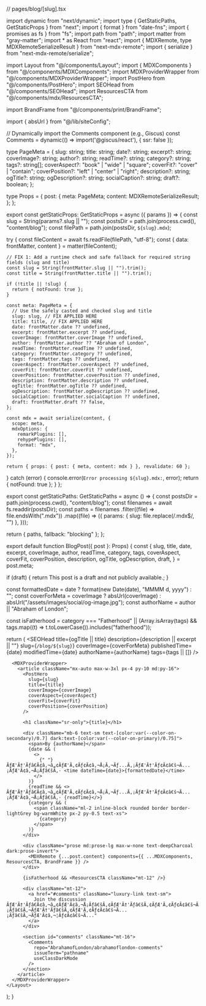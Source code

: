 // pages/blog/[slug].tsx

import dynamic from "next/dynamic";
import type { GetStaticPaths, GetStaticProps } from "next";
import { format } from "date-fns";
import { promises as fs } from "fs";
import path from "path";
import matter from "gray-matter";
import \* as React from "react";
import { MDXRemote, type MDXRemoteSerializeResult } from "next-mdx-remote";
import { serialize } from "next-mdx-remote/serialize";

import Layout from "@/components/Layout";
import { MDXComponents } from "@/components/MDXComponents";
import MDXProviderWrapper from "@/components/MDXProviderWrapper";
import PostHero from "@/components/PostHero";
import SEOHead from "@/components/SEOHead";
import ResourcesCTA from "@/components/mdx/ResourcesCTA";

import BrandFrame from "@/components/print/BrandFrame";

import { absUrl } from "@/lib/siteConfig";

// Dynamically import the Comments component (e.g., Giscus)
const Comments = dynamic(() => import('@giscus/react'), { ssr: false });

type PageMeta = {
slug: string;
title: string;
date?: string;
excerpt?: string;
coverImage?: string;
author?: string;
readTime?: string;
category?: string;
tags?: string[];
coverAspect?: "book" | "wide" | "square";
coverFit?: "cover" | "contain";
coverPosition?: "left" | "center" | "right";
description?: string;
ogTitle?: string;
ogDescription?: string;
socialCaption?: string;
draft?: boolean;
};

type Props = {
post: {
meta: PageMeta;
content: MDXRemoteSerializeResult;
};
};

export const getStaticProps: GetStaticProps<Props> = async ({ params }) => {
const slug = String(params?.slug || "");
const postsDir = path.join(process.cwd(), "content/blog");
const filePath = path.join(postsDir, `${slug}.mdx`);

try {
const fileContent = await fs.readFile(filePath, "utf-8");
const { data: frontMatter, content } = matter(fileContent);

    // FIX 1: Add a runtime check and safe fallback for required string fields (slug and title)
    const slug = String(frontMatter.slug || "").trim();
    const title = String(frontMatter.title || "").trim();

    if (!title || !slug) {
      return { notFound: true };
    }

    const meta: PageMeta = {
      // Use the safely casted and checked slug and title
      slug: slug, // FIX APPLIED HERE
      title: title, // FIX APPLIED HERE
      date: frontMatter.date ?? undefined,
      excerpt: frontMatter.excerpt ?? undefined,
      coverImage: frontMatter.coverImage ?? undefined,
      author: frontMatter.author ?? "Abraham of London",
      readTime: frontMatter.readTime ?? undefined,
      category: frontMatter.category ?? undefined,
      tags: frontMatter.tags ?? undefined,
      coverAspect: frontMatter.coverAspect ?? undefined,
      coverFit: frontMatter.coverFit ?? undefined,
      coverPosition: frontMatter.coverPosition ?? undefined,
      description: frontMatter.description ?? undefined,
      ogTitle: frontMatter.ogTitle ?? undefined,
      ogDescription: frontMatter.ogDescription ?? undefined,
      socialCaption: frontMatter.socialCaption ?? undefined,
      draft: frontMatter.draft ?? false,
    };

    const mdx = await serialize(content, {
      scope: meta,
      mdxOptions: {
        remarkPlugins: [],
        rehypePlugins: [],
        format: "mdx",
      },
    });

    return { props: { post: { meta, content: mdx } }, revalidate: 60 };

} catch (error) {
console.error(`Error processing ${slug}.mdx:`, error);
return { notFound: true };
}
};

export const getStaticPaths: GetStaticPaths = async () => {
const postsDir = path.join(process.cwd(), "content/blog");
const filenames = await fs.readdir(postsDir);
const paths = filenames
.filter((file) => file.endsWith(".mdx"))
.map((file) => ({
params: { slug: file.replace(/\.mdx$/, "") },
}));

return { paths, fallback: "blocking" };
};

export default function BlogPost({ post }: Props) {
const {
slug,
title,
date,
excerpt,
coverImage,
author,
readTime,
category,
tags,
coverAspect,
coverFit,
coverPosition,
description,
ogTitle,
ogDescription,
draft,
} = post.meta;

if (draft) {
return <Layout pageTitle="Draft Post">This post is a draft and not publicly available.</Layout>;
}

const formattedDate = date ? format(new Date(date), "MMMM d, yyyy") : "";
const coverForMeta = coverImage
? absUrl(coverImage)
: absUrl("/assets/images/social/og-image.jpg");
const authorName = author || "Abraham of London";

const isFatherhood =
category === "Fatherhood" ||
(Array.isArray(tags) && tags.map((t) => t.toLowerCase()).includes("fatherhood"));

return (
<Layout pageTitle={title} hideSocialStrip hideCTA>
<SEOHead
title={ogTitle || title}
description={description || excerpt || ""}
slug={`/blog/${slug}`}
coverImage={coverForMeta}
publishedTime={date}
modifiedTime={date}
authorName={authorName}
tags={tags || []}
/>

      <MDXProviderWrapper>
        <article className="mx-auto max-w-3xl px-4 py-10 md:py-16">
          <PostHero
            slug={slug}
            title={title}
            coverImage={coverImage}
            coverAspect={coverAspect}
            coverFit={coverFit}
            coverPosition={coverPosition}
          />

          <h1 className="sr-only">{title}</h1>

          <div className="mb-6 text-sm text-[color:var(--color-on-secondary)/0.7] dark:text-[color:var(--color-on-primary)/0.75]">
            <span>By {authorName}</span>
            {date && (
              <>
                {" "}ÃƒÆ'Ã†'Ãƒâ€Ã¢â‚¬â„¢ÃƒÆ'Ã‚¢Ãƒ¢Ã¢â‚¬Å¡Ã‚¬Ãƒ...Ã‚¡ÃƒÆ'Ã†'Ãƒ¢Ã¢â€š¬Ã...¡ÃƒÆ'Ã¢â‚¬Å¡Ãƒâ€šÃ‚· <time dateTime={date}>{formattedDate}</time>
              </>
            )}
            {readTime && <> ÃƒÆ'Ã†'Ãƒâ€Ã¢â‚¬â„¢ÃƒÆ'Ã‚¢Ãƒ¢Ã¢â‚¬Å¡Ã‚¬Ãƒ...Ã‚¡ÃƒÆ'Ã†'Ãƒ¢Ã¢â€š¬Ã...¡ÃƒÆ'Ã¢â‚¬Å¡Ãƒâ€šÃ‚· {readTime}</>}
            {category && (
              <span className="ml-2 inline-block rounded border border-lightGrey bg-warmWhite px-2 py-0.5 text-xs">
                {category}
              </span>
            )}
          </div>

          <div className="prose md:prose-lg max-w-none text-deepCharcoal dark:prose-invert">
            <MDXRemote {...post.content} components={{ ...MDXComponents, ResourcesCTA, BrandFrame }} />
          </div>

          {isFatherhood && <ResourcesCTA className="mt-12" />}

          <div className="mt-12">
            <a href="#comments" className="luxury-link text-sm">
              Join the discussion ÃƒÆ'Ã†'Ãƒâ€Ã¢â‚¬â„¢ÃƒÆ'Ã¢â‚¬Å¡Ãƒâ€šÃ‚¢ÃƒÆ'Ã†'Ãƒâ€šÃ‚¢ÃƒÆ'Ã‚¢Ãƒ¢Ã¢â€š¬Ã...¡Ãƒâ€šÃ‚¬ÃƒÆ'Ã†'Ãƒâ€šÃ‚¢ÃƒÆ'Ã‚¢Ãƒ¢Ã¢â€š¬Ã...¡Ãƒâ€šÃ‚¬ÃƒÆ'Ã¢â‚¬¦Ãƒ¢Ã¢â€š¬Ã..."
            </a>
          </div>

          <section id="comments" className="mt-16">
            <Comments
              repo="AbrahamofLondon/abrahamoflondon-comments"
              issueTerm="pathname"
              useClassDarkMode
            />
          </section>
        </article>
      </MDXProviderWrapper>
    </Layout>

);
}
